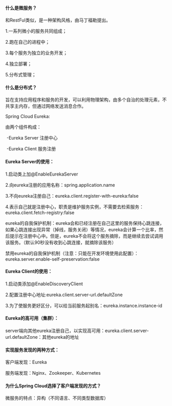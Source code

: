 #### 什么是微服务？

和RestFul类似，是一种架构风格，由马丁福勒提出。

1.一系列微小的服务共同组成；

2.跑在自己的进程中；

3.每个服务为独立的业务开发；

4.独立部署；

5.分布式管理；

#### 什么是分布式？

旨在支持应用程序和服务的开发，可以利用物理架构，由多个自治的处理元素，不共享主内存，但通过网络发送消息合作。

Spring Cloud Eureka:

由两个组件构成：

​	-Eureka Server 注册中心

​	-Eureka Client  服务注册

#### Eureka Server的使用：

1.启动类上加@EnableEurekaServer

2.向eureka注册的应用名称：spring.application.name

3.不向eureka注册自己：eureka.client.register-with-eureka:false

4.表示自己就是注册中心，职责是维护服务实例，不需要去检索服务：eureka.client.fetch-registry:false

​	eureka的自我保护机制：eureka会和已经注册在自己这里的服务保持心跳连接，如果心跳连接出现异常（掉线，服务关闭）等情况，eureka会计算一个比率，然后提示在注册中心中。但是，eureka不会将这个服务摘除，而是继续去尝试调用该服务。（默认90秒没有收到心跳连接，就摘除该服务）

​	禁用eureka的自我保护机制（注意：只能在开发环境使用此配置）：eureka.server.enable-self-preservation:false

#### Eureka Client的使用：

1.启动类添加@EnableDiscoveryClient

2.配置注册中心地址:eureka.client.server-url.defaultZone

3.为了使服务更好区分，可以给当前服务起别名：eureka.instance.instance-id

#### Eureka的高可用（集群）：

server端向其他eureka注册自己，以实现高可用：eureka.client.server-url.defaultZone：其他eureka的地址

#### 实现服务发现的两种方式：

客户端发现：Eureka

服务端发现：Nginx、Zookeeper、Kubernetes

#### 为什么Spring Cloud选择了客户端发现的方式？

微服务的特点：异构（不同语言、不同类型数据库）

